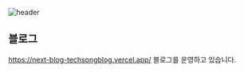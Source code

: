 ![header](https://capsule-render.vercel.app/api?type=wave&color=auto&height=300&section=header&text=SOngS&fontSize=90)

## 블로그   
https://next-blog-techsongblog.vercel.app/ 블로그를 운영하고 있습니다.

